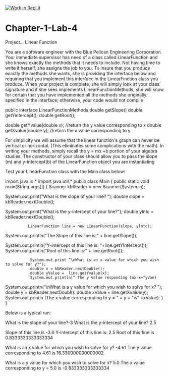 [![Work in Repl.it](https://classroom.github.com/assets/work-in-replit-14baed9a392b3a25080506f3b7b6d57f295ec2978f6f33ec97e36a161684cbe9.svg)](https://classroom.github.com/online_ide?assignment_repo_id=4358498&assignment_repo_type=AssignmentRepo)
# Chapter-1-Lab-4

Project... Linear Function

You are a software engineer with the Blue Pelican Engineering Corporation. Your immediate
supervisor has need of a class called LinearFunction and she knows exactly the methods that it
needs to include. Not having time to write it herself, she assigns the job to you. To insure that
you produce exactly the methods she wants, she is providing the interface below and requiring
that you implement this interface in the LinearFınction class you produce. When your project is
complete, she will simply look at your class signature and if she sees implements
LinearFunctionMethods, she will know for certain that you have implemented all the methods
she originally specified in the interface; otherwise, your code would not compile

public interface LinearFunctionMethods
double getSlope()
double getYintercept();
double getRoot();

double getYvalue(double x); //return the y value corresponding to x
double getXvalue(double y); //return the x value corresponding to y

For simplicity we will assume that the linear function's graph can never be vertical or horizontal.
(This eliminates some complications with the math). In writing your methods, simply recall the y
 = mx +b portion of your algebra studies. The constructor of your class should allow you to pass
the slope (m) and y-intercept(b) of the LinearFunction object you are instantiating

Test your LinearFunction class with the Main class below:

import java.io.*
import java.util.*
public class Main
{
    public static void main(String args[])
     {
            Scanner kbReader = new Scanner(System.in);
            
System.out.print("What is the slope of your line? ");
            double slope =  kbReader.nextDouble();
             
System.out.print("What is the y-intercept of your line?");
              double yIntc =  kbReader.nextDouble();

              LinearFunction line = new LinearFunction(slope, ylntc);
              
System.out.println("The Slope of this line is:" + line.getSlope());
              
System.out.println(“Y-intercept of this line is:  “+line.getYIntercept());  
System.out.println("Root of this line is:" + line.getRoot());

               System.out.print “\nWhat is an x value for which you wish to solve for y?");
               double x = kbReader.nextDouble();
               double yValue =  line.getYvalue(x);
               System.out.println(“ The y value responding tox-x+"yVae)
               
System.out.printn(“\nWhat is a y value for which you wish to solve for x? ");
               double y  = kbReader.nextDoubl():
               double xValue = line.getXvalue(y);
                System.out.println (The x value corresponding to y = " + y + "is" +xValue):
   }
}


Below is a typical run:

What is the slope of your line?-3
What is the y-intercept of your line? 2.5

Slope of this line is -3.0
Y-intercept of this line is: 2.5
Root of this 1ine is 0.8333333333333334

What is an x value for which you wish to solve for y? -4 61
The y value corresponding to 4.61 is 16.330000000000002

What is a y value for which you wish to solve for x? 5.0
The x value corresponding to y = 5.0 is -0.833333333333334



